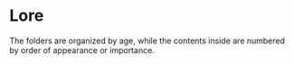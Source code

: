 # Lore

The folders are organized by age, while the contents inside are numbered by order of appearance or importance.
